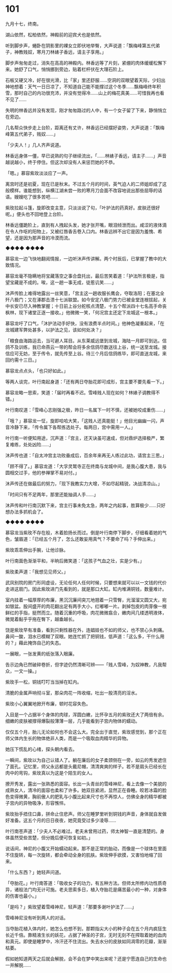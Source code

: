 # 101

九月十七，终南。

湖山依然，松柏依然，神殿前的迎宾犬也是依然。

听到脚步声，蜷卧在阴影里的裸女立即伏地举臀，大声说道：「飘梅峰第五代弟子，神教贱奴，寒月刀林婊子香远，请主子享用。」

脚步声匆匆走过，消失在高高的神殿内。林香远等了片刻，紧绷的肉体缓缓松懈下来。她舒了口气，悄悄挪到旁边，贴着栏杆伏在大理石阶上。

石板又硬又冷，好在很光滑，比「家」里还舒服……空洞的双眼望着天际，少妇出神地想着：天气一日日凉了，不知道自己能不能撑过这个冬季……飘梅峰终年积雪，那时自己的内功很充沛，并没有觉得冷……山上的梅花真美……可惜我再也看不见了……

失明的林香远并没有发现，刚才匆匆路过的人中，有一个女子留了下来，静悄悄立在旁边。

几名帮众快步走上台阶，距离还有丈许，林香远已经摆好姿势，大声说道：「飘梅峰第五代弟子，贱奴……」

「少夫人！」几人齐声说道。

林香远身体一僵，早已说熟的句子继续流出，「……林婊子香远，请主子……」声音越说越小，终于停住。但这次却没有人来惩罚她的不恭。

「嗯。」慕容紫玫淡淡应了一声。

离宫时还是初夏，现在已是秋末。不过五个月的时间，英气迫人的二师姐却成了这般模样。谁能想到，纵横江湖未尝一败的寒月刀会面不改容地说出那些屈辱的话语。嫂嫂吃了很多苦吧……

紫玫拉起斗篷，旋即改变主意，只淡淡说了句，「叶护法的药真好。皮肤还很好呢。」便头也不回地登上台阶。

林香远僵跪阶上，直到有人拽起头发，她才张开嘴，眼泪倾泄而出。咸涩的液体滴在令人作呕的阳物上，又被红唇香舌卷入口内。林香远辨不出它是因为羞愧、希望，还是因为那声音的冷漠而流。

◆◆◆◆ ◆◆◆◆

慕容龙一边飞快地翻阅情报，一边听沐声传讲解。两个时辰后，已掌握了教中的大致情况。

慕容龙毫不隐瞒地将宝藏落空之事合盘托出，最后苦笑着道：「护法所言极是，指望宝藏是不成的。唉，这一趟一事无成，徒惹讥笑……」

沐声传脸上难得地露出一丝笑意，「宫主这一趟收服长鹰会，夺取洛阳；在塞北全歼八极门；又在涿郡击溃十七派联盟。如今安定八极门势力已被金堂连根拔起，关中长安已尽入神教掌握；十日前上谷分舵核点清楚，十五个帮派四十七名高手命丧枫林，现下诸堂正逐一接收。」他微微一笑，「何况宫主还定下龙城这一根本。」

慕容龙吁了口气，「沐护法动手好快，没有浪费半点时间。」他神色凝重起来，「在龙城建军弊处甚多，以护法之见，该如何处决？」

「粮食由海路运去，当可避人耳目。从东莱威远堡到龙城，海陆一月即可到达。信鸽不及训练，我已命燕云一带的帮会将多余信鸽尽数送往上谷，统一送至龙城。接信应可无妨，至于传令，就先传至上谷。待三个月后信鸽练毕，即可直送龙城，来回约需十三日。」

慕容龙点点头，「也只好如此。」

等两人谈完，叶行南起身道：「还有两日夺胎花即可成形，宫主要不要先看一下。」

慕容龙略一思索，笑道：「届时再看不迟。雪峰贱人现在如何？林婊子调教得不错。」

叶行南叹道：「雪峰心志刚强之极，昨日一名属下一时不慎，还被她咬成重伤……」

「哦？」慕容龙一怔，旋即哈哈大笑，「这贱人还真能挺！」他目光幽幽一闪，声音冷静下来，「传令属下各帮拣选处子。每两日，宫中需用一人。」

叶行南一听便知用途，沉声道：「宫主，还天诀虽可速成，但对鼎炉选择极严，繁复难练，处处凶险……」

沐声传也道：「自太冲宫主功败垂成后，百余年来再无人练过此功，请宫主三思。」

「顾不得了。」慕容龙道：「大孚灵鹫寺正在终南与龙城中间，是我心腹大患，我与圆相交过手，他的参禅掌不易对付。」

沐声传还在做最后的努力，「现下我教实力大增，不如尽起精锐，决战清凉山。」

「时间只有不足两年，那里还能抽调人手……」

沐声传和叶行南沉默下来，宫主行事未免太急，两年之内起事，胜算极少……只好想办法多抓机会了。

◆◆◆◆ ◆◆◆◆

慕容龙当紫玫不存在般，木着脸扬长而过。倒是叶行南停下脚步，仔细看着她的气色，皱眉道：「已经五个月了，怎么还敢妄用真气？不要命了吗？手伸出来。」

紫玫乖乖伸出手腕，让他诊脉。

叶行南面色渐渐平和，半晌后微笑道：「这孩子气血之壮，实是少有。」

紫玫柔声道：「我想见见师父。」

武凤别院的房门形同虚设，无论任何人任何时候，只要想来就可以以一文钱的代价走进这扇门。因此紫玫进门先看到的，就是那口大缸。缸内堆满铜钱，数量难计。

室内挂着一幅厚厚的布廉，黑沉沉廉间突兀地翘着一只雪臀，光溜溜又圆又大，宛如银盆。股间盛开的肉花翻出足有两手大小，红嘟嘟一片。剥掉包皮的肉芽像一根鲜红的手指，挺然而立。随着沉重的呼吸，肉花微微翕合，嫩肉间几缕透明液体，微晃着黏乎乎拖在臀下，越垂越长。

饶是紫玫早有准备，看到只剩性器在外，连娼妓也不如的师父，也不禁心头刺痛。鼻间一酸，泪水已模糊了双眼。她连忙抓了把铜钱，低声道：「这么多，干什么用的？」藉此掩饰自己的失态。

一展眼，一张发黄的纸张落入眼廉。

告示边角已然破碎卷折，但字迹仍然清晰可辨——「贱人雪峰，为奴神教，凡我帮众，一文一操。」

紫玫手一松，铜钱叮叮当当掉在缸内。

清脆的金属声响彻斗室，那朵肉花一阵收缩，吐出一股清亮的淫水。

紫玫小心翼翼地掀开布廉，顿时花容失色。

入目是一个占据半个身体的肉球，浑圆白嫩，比怀孕五月的紫玫还大了两倍有余。细嫩的皮肤被撑得爆裂般薄薄一层，几乎能看到子宫内物体的蠕动。

仅仅五个月，胎儿无论如何也不会这么大。完全出于直觉，紫玫感觉到，那个正在师父体内生长的物体绝非人类，而是一个吸取血肉精华的异物。

她压下慌乱的心绪，探头朝内看去。

一瞬间，紫玫以为自己认错人了。躺在廉后的女子柔颈侧在一旁，如云的秀发遮住了面孔。记忆里，师父永远都是头戴尼帽，清清爽爽的样子。若不是肩头已经长在肉中的弯钩，紫玫真以为这是个陌生的女人。

撩开秀发，露出一张熟悉的面容。长出一头青丝的雪峰神尼，看上去像一个美貌的成熟女人，清冷的面容也柔和了许多。她双目紧闭，显然正在昏睡。皎若冰霜的脸色变得微黄，胸前傲人的肥乳与小腹比起来尺寸也不再惊人，仿佛全身的精华都被子宫内的异物吸净，形容憔悴。

紫玫抬手捂住口鼻，拼命止住悲声。师父在睡梦里听到铜钱的声音，身体就自发做好准备。这五个月的日日夜夜，她究竟受过多少凌辱……

叶行南苍声道：「少夫人不必难过。老夫未曾用过药，师太神智一直是清楚的。身体虽然受些苦楚，但分娩后便可恢复如初。」

说话间，神尼的小腹又开始蠕动起来。那不是正常的胎动，而像是一个球体在里面不住旋转，每一次旋转，都会牵动全身的肌肤。紫玫伸手欲摸，又害怕地缩了回来。

「什么东西？」她轻声问道。

「夺胎花。」叶行南答道：「吸收女子的功力，有五种方法。但师太所修内功性质奇异，诸般法门均无计可施。老夫思索多日，植入夺胎花是痛苦最小的一种，对身体的伤害也最小。」

「是吗？」紫玫望着雪峰神尼，轻声道：「那要多谢叶护法了……」

雪峰神尼没有听到两人的对话。

当夺胎花植入体内时，她怎么也想不到，那颗指尖大小的种子会在五个月内疯狂生长近千倍。靠精液生长的妖花，占据了神圣的子宫，无时无刻不在搾取着她的血肉和真元。即使是睡梦中，冷汗还不住流出。失去水分的皮肤如同凋零的花瓣，渐渐枯萎。

假如她知道两天之后就会解脱，会不会在梦中笑出来呢？还是宁愿连自己的生命也一并解脱……

